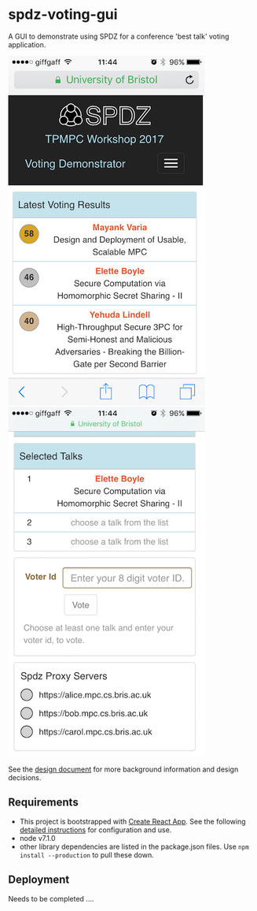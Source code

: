 # spdz-voting-gui
A GUI to demonstrate using SPDZ for a conference 'best talk' voting application. 

![Screenshot of TPMPC voting results on mobile](./docs/results.PNG) ![Screenshot of voting page on mobile](./docs/voting.PNG)

See the [design document](./docs/design.md) for more background information and design decisions.

## Requirements

- This project is bootstrapped with [Create React App](https://github.com/facebookincubator/create-react-app). See the following [detailed instructions](https://github.com/facebookincubator/create-react-app/blob/master/packages/react-scripts/template/README.md) for configuration and use.
- node v7.1.0
- other library dependencies are listed in the package.json files. Use `npm install --production` to pull these down.

## Deployment

Needs to be completed ....
